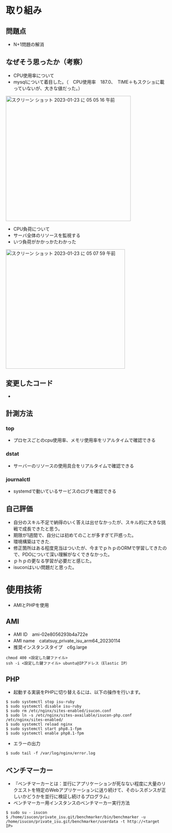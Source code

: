 # 取り組み
## 問題点
- N+1問題の解消
## なぜそう思ったか（考察）
- CPU使用率について
- mysqlについて着目した。（　CPU使用率　187.0、　TIME＋もスクショに載っていないが、大きな値だった。）　　
<img width="390" alt="スクリーン ショット 2023-01-23 に 05 05 16 午前" src="https://user-images.githubusercontent.com/103278404/214067981-0f5624fa-9af9-47dc-bd53-167e963a94a8.png">

- CPU負荷について
- サーバ全体のリソースを監視する
- いつ負荷がかかっかたわかった
<img width="372" alt="スクリーン ショット 2023-01-23 に 05 07 59 午前" src="https://user-images.githubusercontent.com/103278404/214067485-f4232779-f35f-43b5-b2d6-ab0bb5218867.png">

## 変更したコード
- 
## 計測方法
### **top**
- プロセスごとのcpu使用率、メモリ使用率をリアルタイムで確認できる
### **dstat**
- サーバーのリソースの使用具合をリアルタイムで確認できる
### **journalctl**
- systemdで動いているサービスのログを確認できる
## 自己評価
- 自分のスキル不足で納得のいく答えは出せなかったが、スキル的に大きな挑戦で成長できたと思う。 
- 期限が1週間で、自分には初めてのことが多すぎて戸惑った。
- 環境構築はできた.
- 修正箇所はある程度見当はついたが、今までｐｈｐのORMで学習してきたので、PDOについて深い理解がなくできなかった。
- ｐｈｐの更なる学習が必要だと感じた。
- isuconはいい問題だと思った。

# 使用技術
- AMIとPHPを使用
## AMI
- AMI ID　ami-02e8056293b4a722e
- AMI name　catatsuy_private_isu_arm64_20230114
- 推奨インスタンスタイプ　c6g.large

```
chmod 400 <設定した鍵ファイル>
ssh -i <設定した鍵ファイル> ubuntu@IPアドレス（Elastic IP）
```
## PHP

- 起動する実装をPHPに切り替えるには、以下の操作を行います。

```
$ sudo systemctl stop isu-ruby
$ sudo systemctl disable isu-ruby
$ sudo rm /etc/nginx/sites-enabled/isucon.conf
$ sudo ln -s /etc/nginx/sites-available/isucon-php.conf /etc/nginx/sites-enabled/
$ sudo systemctl reload nginx
$ sudo systemctl start php8.1-fpm
$ sudo systemctl enable php8.1-fpm
```

- エラーの出力
```
$ sudo tail -f /var/log/nginx/error.log
```

## ベンチマーカー
- 『ベンチマーカーとは：並行にアプリケーションが死なない程度に大量のリクエストを特定のWebアプリケーションに送り続けて、そのレスポンスが正しいかどうかを並行に検証し続けるプログラム』
- ベンチマーカー用インスタンスのベンチマーカー実行方法
```
$ sudo su - isucon
$ /home/isucon/private_isu.git/benchmarker/bin/benchmarker -u /home/isucon/private_isu.git/benchmarker/userdata -t http://<target IP>
```
